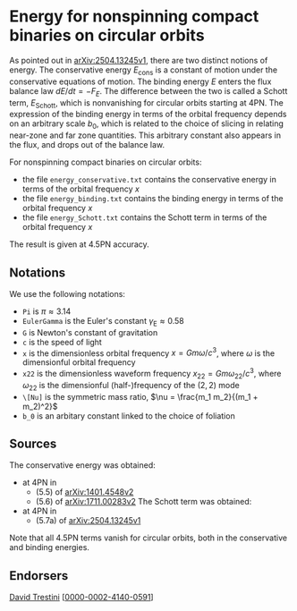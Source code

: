 # Energy for nonspinning compact binaries on circular orbits

As pointed out in [arXiv:2504.13245v1](https://arxiv.org/abs/2504.13245v1), there are two distinct notions of energy. The conservative energy $E_\mathrm{cons}$ is a constant of motion under the conservative equations of motion. The binding energy $E$ enters the flux balance law $d E/d t = - F_E$. The difference between the two is called a Schott term, $E_\mathrm{Schott}$, which is nonvanishing for circular orbits starting at 4PN. The expression of the binding energy in terms of the orbital frequency depends on an arbitrary scale $b_0$, which is related to the choice of slicing in relating near-zone and far zone quantities. This arbitrary constant also appears in the flux, and drops out of the balance law.

For nonspinning compact binaries on circular orbits:
* the file ``energy_conservative.txt`` contains the conservative energy in terms of the orbital frequency $x$
* the file ``energy_binding.txt`` contains the binding energy in terms of the orbital frequency $x$
* the file ``energy_Schott.txt`` contains the Schott term in terms of the orbital frequency $x$

The result is given at 4.5PN accuracy.

## Notations

We use the following notations:
* ``Pi`` is $\pi \approx 3.14$
* ``EulerGamma`` is the Euler's constant $\gamma_\text{E} \approx 0.58$
* ``G`` is Newton's constant of gravitation
* ``c`` is the speed of light
* ``x`` is the dimensionless orbital frequency $x = G m \omega /c^3$, where $\omega$ is the dimensionful orbital frequency
* ``x22`` is the dimensionless waveform frequency $x_{22} = G m \omega_{22} /c^3$, where $\omega_{22}$ is the dimensionful (half-)frequency of the $(2,2)$ mode
* ``\[Nu]`` is the symmetric mass ratio, $\nu = \frac{m_1 m_2}{(m_1 + m_2)^2}$
* ``b_0`` is an arbitary constant linked to the choice of foliation

## Sources

The conservative energy was obtained:
* at 4PN in
    * (5.5) of [arXiv:1401.4548v2](https://arxiv.org/abs/1401.4548v2)
    * (5.6) of [arXiv:1711.00283v2](https://arxiv.org/abs/1711.00283v2)
The Schott term was obtained:
* at 4PN in
    * (5.7a) of [arXiv:2504.13245v1](https://arxiv.org/abs/2504.13245v1)

Note that all 4.5PN terms vanish for circular orbits, both in the conservative and binding energies.

## Endorsers

[David Trestini](https://github.com/davidtrestini) [[0000-0002-4140-0591](https://orcid.org/0000-0002-4140-0591)]
